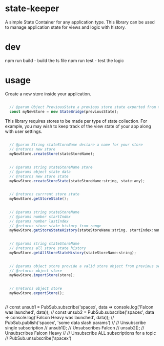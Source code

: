# state-keeper

A simple State Container for any application type. This library can be used to manage application state for views and logic with history.

# dev

npm run build - build the ts file
npm run test  - test the logic

# usage

Create a new store inside your application.

````javascript

  // @param Object PreviousState a previous store state exported from the store.
  const myNewStore = new StateBridge(previousState);

````

This library requires stores to be made per type of state collection. For example, you may wish to keep track of the view state of your app along with user settings.

````javascript
  
  // @param String stateStoreName declare a name for your store
  // @returns new store
  myNewStore.createStore(stateStoreName);

````

````javascript 
  
  // @params string stateStoreName store
  // @params object state data 
  // @returns new store state
  myNewStore.createStoreState(stateStoreName:string, state:any);

````

````javascript 
  
  // @returns currrent store state
  myNewStore.getStoreState();

````

````javascript 
  
  // @params string stateStoreName
  // @params number startIndex
  // @params number lastIndex
  // @returns store state history from range
  myNewStore.getStoreStateHistory(stateStoreName:string, startIndex:number, lastIndex:number);

````

````javascript 
  
  // @params string stateStoreName
  // @returns all store state history
  myNewStore.getAllStoreStateHistory(stateStoreName:string);

````

````javascript 
  
  // @params object store provide a valid store object from previous session
  // @returns object store
  myNewStore.importStore(store);

````

````javascript 
  
  // @returns object store
  myNewStore.exportStore();
  
````

// const unsub1 = PubSub.subscribe('spacex', data => console.log('Falcon was launched', data));
// const unsub2 = PubSub.subscribe('spacex', data => console.log('Falcon Heavy was launched', data));
// PubSub.publish('spacex', 'some data slash params')
// // Unsubscribe single subscription
// unsub1(); // Unsubscribes Falcon
// unsub2(); // Unsubscribes Falcon Heavy
// // Unsubscribe ALL subscriptions for a topic
// PubSub.unsubscribe('spacex')


